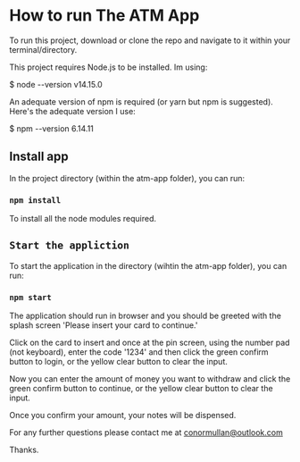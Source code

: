 # How to run The ATM App

To run this project, download or clone the repo and navigate to it within your terminal/directory.

This project requires Node.js to be installed. Im using: 

$ node --version
v14.15.0

An adequate version of npm is required (or yarn but npm is suggested). Here's the adequate version I use:

$ npm --version
6.14.11


## Install app

In the project directory (within the atm-app folder), you can run:

### `npm install`

To install all the node modules required.

## `Start the appliction`

To start the application in the directory (wihtin the atm-app folder), you can run:

### `npm start`

The application should run in browser and you should be greeted with the splash screen 
'Please insert your card to continue.'

Click on the card to insert and once at the pin screen, using the number pad (not keyboard), enter the code '1234' and then click the green confirm button to login, or the yellow clear button to clear the input.

Now you can enter the amount of money you want to withdraw and click the green confirm button to continue, or the yellow clear button to clear the input.

Once you confirm your amount, your notes will be dispensed.

For any further questions please contact me at conormullan@outlook.com

Thanks.